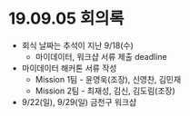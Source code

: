# 19.09.05 회의록

- 회식 날짜는 추석이 지난 9/18(수)
  - 마이데이터, 워크샵 서류 제출 deadline
- 마이데이터 해커톤 서류 작성
  - Mission 1팀  - 윤영욱(조장), 신영찬, 김민재
  - Mission 2팀 - 최재성, 김신, 김도림(조장)
- 9/22(일), 9/29(일) 금천구 워크샵